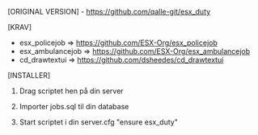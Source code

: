 [ORIGINAL VERSION] - https://github.com/qalle-git/esx_duty

[KRAV]
  
  * esx_policejob => https://github.com/ESX-Org/esx_policejob
  * esx_ambulancejob => https://github.com/ESX-Org/esx_ambulancejob
  * cd_drawtextui => https://github.com/dsheedes/cd_drawtextui

[INSTALLER]

1) Drag scriptet hen på din server

2) Importer jobs.sql til din database

4) Start scriptet i din server.cfg
"ensure esx_duty"
